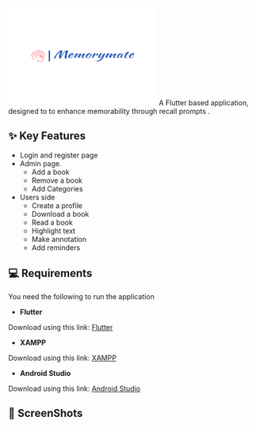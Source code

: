  <img src="img/logo.png" alt="Alt Text" width="300" height="200"> 
A Flutter based application, designed to to enhance memorability through recall prompts .

## ✨ Key Features

- Login and register page
- Admin page. 
  - Add a book
  - Remove a book
  - Add Categories
- Users side
  - Create a profile
  - Download a book
  - Read a book
  - Highlight text
  - Make annotation
  - Add reminders

## 💻 Requirements

You need the following to run the application

 - **Flutter**

Download using this link:   [Flutter](https://flutter.dev/)

- **XAMPP**

Download using this link: [XAMPP](https://www.apachefriends.org/download.html)

- **Android Studio**

Download using this link: [Android Studio](https://developer.android.com/studio/install)

## 📸 ScreenShots

